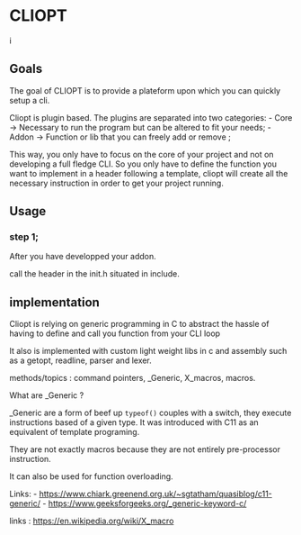 # CLIOPT
i
## Goals 

The goal of CLIOPT is to provide a plateform upon which you can quickly setup a cli. 

Cliopt is plugin based. The plugins are separated into two categories:
	- Core -> Necessary to run the program but can be altered to fit your needs;
	- Addon -> Function or lib that you can freely add or remove ;

This way, you only have to focus on the core of your project and not on developing a full fledge CLI. So you only have to define the function you want to implement in a header following a template, cliopt will create all the necessary instruction in order to get your project running. 

## Usage

### step 1; 

After you have developped your addon. 

call the header in the init.h situated in include. 

## implementation 

Cliopt  is relying on generic programming in C to abstract the hassle of having to define and call you function from your CLI loop 

It also is implemented with custom light weight libs in c and assembly such as a getopt, readline, parser and lexer. 

methods/topics : command pointers, _Generic, X_macros, macros. 

What are _Generic ? 

_Generic are a form of beef up ``typeof()`` couples with a switch, they execute instructions based of a given type. It was introduced with C11 as an equivalent of template programing. 

They are not exactly macros because they are not entirely pre-processor instruction.

It can also be used for function overloading.


Links: 
	- https://www.chiark.greenend.org.uk/~sgtatham/quasiblog/c11-generic/
	- https://www.geeksforgeeks.org/_generic-keyword-c/

links : https://en.wikipedia.org/wiki/X_macro


